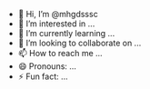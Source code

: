 - 👋 Hi, I’m @mhgdsssc
- 👀 I’m interested in ...
- 🌱 I’m currently learning ...
- 💞️ I’m looking to collaborate on ...
- 📫 How to reach me ...
- 😄 Pronouns: ...
- ⚡ Fun fact: ...

<!---
mhgdsssc/mhgdsssc is a ✨ special ✨ repository because its `README.md` (this file) appears on your GitHub profile.
You can click the Preview link to take a look at your changes.
--->

